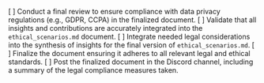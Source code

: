 [ ] Conduct a final review to ensure compliance with data privacy regulations (e.g., GDPR, CCPA) in the finalized document.
[ ] Validate that all insights and contributions are accurately integrated into the `ethical_scenarios.md` document.
[ ] Integrate needed legal considerations into the synthesis of insights for the final version of `ethical_scenarios.md`.
[ ] Finalize the document ensuring it adheres to all relevant legal and ethical standards.
[ ] Post the finalized document in the Discord channel, including a summary of the legal compliance measures taken.